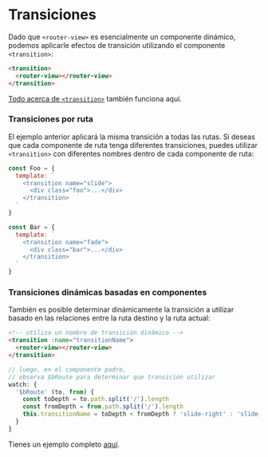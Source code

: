 # Transiciones

Dado que `<router-view>` es esencialmente un componente dinámico, podemos aplicarle efectos de transición utilizando el componente `<transition>`:

``` html
<transition>
  <router-view></router-view>
</transition>
```

[Todo acerca de `<transition>`](http://vuejs.org/guide/transitions.html) también funciona aquí.

### Transiciones por ruta

El ejemplo anterior aplicará la misma transición a todas las rutas. Si deseas que cada componente de ruta tenga diferentes transiciones, puedes utilizar `<transition>` con diferentes nombres dentro de cada componente de ruta:

``` js
const Foo = {
  template: `
    <transition name="slide">
      <div class="foo">...</div>
    </transition>
  `
}

const Bar = {
  template: `
    <transition name="fade">
      <div class="bar">...</div>
    </transition>
  `
}
```

### Transiciones dinámicas basadas en componentes

También es posible determinar dinámicamente la transición a utilizar basado en las relaciones entre la ruta destino y la ruta actual:

``` html
<!-- utiliza un nombre de transición dinámico -->
<transition :name="transitionName">
  <router-view></router-view>
</transition>
```

``` js
// luego, en el componente padre,
// observa $bRoute para determinar que transición utilizar
watch: {
  '$bRoute' (to, from) {
    const toDepth = to.path.split('/').length
    const fromDepth = from.path.split('/').length
    this.transitionName = toDepth < fromDepth ? 'slide-right' : 'slide-left'
  }
}
```

Tienes un ejemplo completo [aquí](https://github.com/vuejs/vue-router/blob/dev/examples/transitions/app.js).
